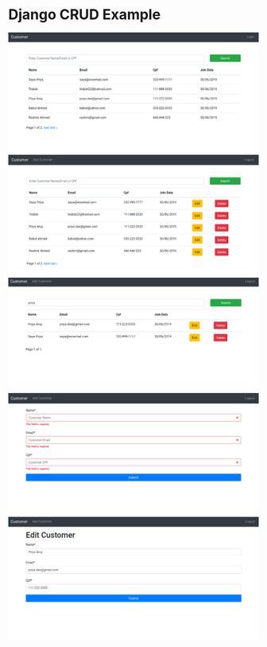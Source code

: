 # Django CRUD Example

![](screenshot/1.png)
![](screenshot/2.png)
![](screenshot/3.png)
![](screenshot/4.png)
![](screenshot/5.png)
